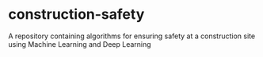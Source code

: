# construction-safety
A repository containing algorithms for ensuring safety at a construction site using Machine Learning and Deep Learning
